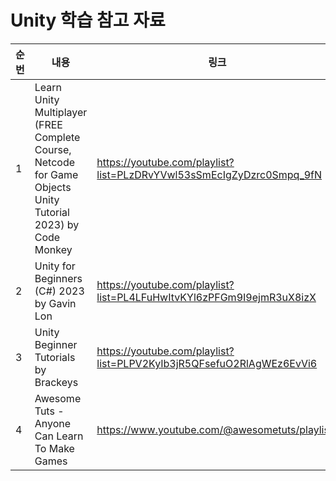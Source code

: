 # Unity 학습 참고 자료

| 순번 | 내용 | 링크 | 비고 |
| ---| --- | --- | --- |
| 1 | Learn Unity Multiplayer (FREE Complete Course, Netcode for Game Objects Unity Tutorial 2023) by Code Monkey | https://youtube.com/playlist?list=PLzDRvYVwl53sSmEcIgZyDzrc0Smpq_9fN | - |
| 2 | Unity for Beginners (C#) 2023 by Gavin Lon | https://youtube.com/playlist?list=PL4LFuHwItvKYl6zPFGm9I9ejmR3uX8izX | - |
| 3 | Unity Beginner Tutorials by Brackeys | https://youtube.com/playlist?list=PLPV2KyIb3jR5QFsefuO2RlAgWEz6EvVi6 | - |
| 4 | Awesome Tuts - Anyone Can Learn To Make Games | https://www.youtube.com/@awesometuts/playlists | - |